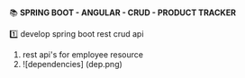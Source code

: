 :books: **SPRING BOOT - ANGULAR - CRUD - PRODUCT TRACKER**

:one: develop spring boot rest crud api
1. rest api's for employee resource
2. ![dependencies] (dep.png)

